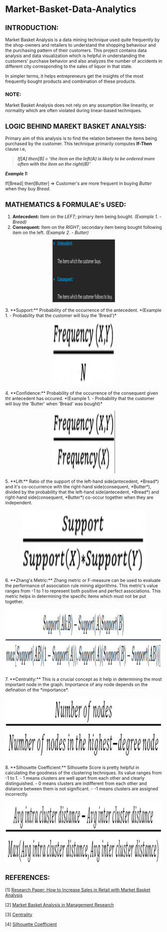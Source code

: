 # Market-Basket-Data-Analytics

## INTRODUCTION:
Market Basket Analysis is a data mining technique used quite frequently by the shop-owners and retailers to understand the shopping behaviour and the purchasing pattern of their customers. This project contains data analysis and data visualization which is helpful in understanding the customers' purchase behavior and also analyzes the number of accidents in different city corresponding to the sales of liquor in that state.

In simpler terms, it helps entrepreneurs get the insights of the most frequently bought products and combination of these products.

### NOTE:
Market Basket Analysis does not rely on any assumption like linearity, or normality which are often violated during linear-based techniques.

## LOGIC BEHIND MAREKT BASKET ANALYSIS:
Primary aim of this analysis is to find the relation between the items being purchased by the customer. This technique primarily computes **If-Then** clause i.e,

> ***If[A] then[B] = 'the item on the left(A) is likely to be ordered more often with the item on the right(B)'***

***Example 1:***

If[Bread] then[Butter] => Customer's are more frequent in buying *Butter* when they buy *Bread*.

## MATHEMATICS & FORMULAE's USED:
1. **Antecedent:** Item on the *LEFT*; primary item being bought. *(Example 1. - Bread)*
2. **Consequent:** Item on the *RIGHT*; secondary item being bought following item on the left. *(Example 2. - Butter)*
<p align = 'center'>
  <img src = "./Formula's/Antecedant & Consequent.png" alt = 'Apoorv Pathak' width = '200' height = '200'>
</p>
3. **Support:** Probability of the occurrence of the antecedent. *(Example 1. -  Probability that the customer will buy the 'Bread')*
<p align = 'center'>
  <img src = "./Formula's/Support.png" alt = 'Apoorv Pathak' width = '200' height = '200'>
</p>
4. **Confidence:** Probability of the occurrence of the consequent given tht antecedent has occured. *(Example 1. -  Probability that the customer will buy the 'Butter' when 'Bread' was bought)*
<p align = 'center'>
  <img src = "./Formula's/Confidence.png" alt = 'Apoorv Pathak' width = '200' height = '200'>
</p>
5. **Lift:** Ratio of the support of the left-hand side(antecedent, *Bread*) and it's co-occurrence with the right-hand side(consequent, *Butter*), divided by the probability that the left-hand side(antecedent, *Bread*) and right-hand side(consequent, *Butter*) co-occur together when they are independent.
<p align = 'center'>
  <img src = "./Formula's/Lift.png" alt = 'Apoorv Pathak' width = '400' height = '200'>
</p>
6. **Zhang's Metric:** Zhang metric or F-measure can be used to evaluate the performance of association rule mining algorithms. This metric's value ranges from -1 to 1 to represent both positive and perfect associations. This metric helps in determining the specific items which must not be put together.
<p align = 'center'>
  <img src = "./Formula's/Zhang Metric.png" alt = 'Apoorv Pathak' width = '800' height = '200'>
</p>
7. **Centrality:** This is a crucial concept as it help in determining the most important node in the graph. Importance of any node depends on the defination of the *importance*.
<p align = 'center'>
  <img src = "./Formula's/Centrality.png" alt = 'Apoorv Pathak' width = '800' height = '200'>
</p>
8. **Silhouette Coefficient:** Silhouette Score is pretty helpful in calculating the goodness of the clustering techniques. Its value ranges from -1 to 1.
- 1 means clusters are well apart from each other and clearly distinguished.
- 0 means clusters are indifferent from each other and distance between them is not significant.
- -1 means clusters are assigned incorrectly.
<p align = 'center'>
  <img src = "./Formula's/Silhouette Score.png" alt = 'Apoorv Pathak' width = '800' height = '200'>
</p>

## REFERENCES:
[1] [Research Paper: How to Increase Sales in Retail with Market Basket Analysis](https://www.academia.edu/download/56086206/Article_1.pdf)

[2] [Market Basket Analysis in Management Research](https://journals.sagepub.com/doi/abs/10.1177/0149206312466147)

[3] [Centrality](https://towardsdatascience.com/graph-analytics-introduction-and-concepts-of-centrality-8f5543b55de3)

[4] [Silhouette Coefficient](https://towardsdatascience.com/silhouette-coefficient-validating-clustering-techniques-e976bb81d10c)
